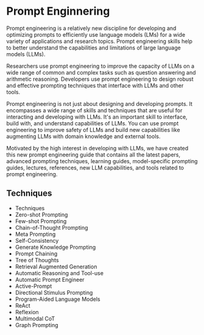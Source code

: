 # Prompt Enginnering

Prompt engineering is a relatively new discipline for developing and optimizing prompts to efficiently use language models (LMs) for a wide variety of applications and research topics. Prompt engineering skills help to better understand the capabilities and limitations of large language models (LLMs).

Researchers use prompt engineering to improve the capacity of LLMs on a wide range of common and complex tasks such as question answering and arithmetic reasoning. Developers use prompt engineering to design robust and effective prompting techniques that interface with LLMs and other tools.

Prompt engineering is not just about designing and developing prompts. It encompasses a wide range of skills and techniques that are useful for interacting and developing with LLMs. It's an important skill to interface, build with, and understand capabilities of LLMs. You can use prompt engineering to improve safety of LLMs and build new capabilities like augmenting LLMs with domain knowledge and external tools.

Motivated by the high interest in developing with LLMs, we have created this new prompt engineering guide that contains all the latest papers, advanced prompting techniques, learning guides, model-specific prompting guides, lectures, references, new LLM capabilities, and tools related to prompt engineering.

## Techniques

* Techniques
* Zero-shot Prompting
* Few-shot Prompting
* Chain-of-Thought Prompting
* Meta Prompting
* Self-Consistency
* Generate Knowledge Prompting
* Prompt Chaining
* Tree of Thoughts
* Retrieval Augmented Generation
* Automatic Reasoning and Tool-use
* Automatic Prompt Engineer
* Active-Prompt
* Directional Stimulus Prompting
* Program-Aided Language Models
* ReAct
* Reflexion
* Multimodal CoT
* Graph Prompting


